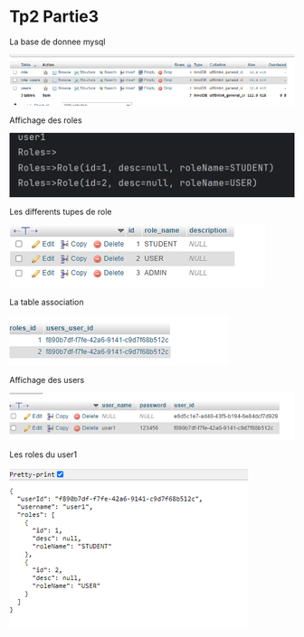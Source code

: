 <h1>Tp2 Partie3</h1>
<p>La base de donnee mysql</p>
<img src="captures/img.png">
<p>Affichage des roles</p>
<img src="captures/1.png">
<p>Les differents tupes de role</p>
<img src="captures/3.png">
<p>La table association</p>
<img src="captures/4.png">
<p>Affichage des users</p>
<img src="captures/5.png">
<p>Les roles du user1</p>
<img src="captures/6.png">